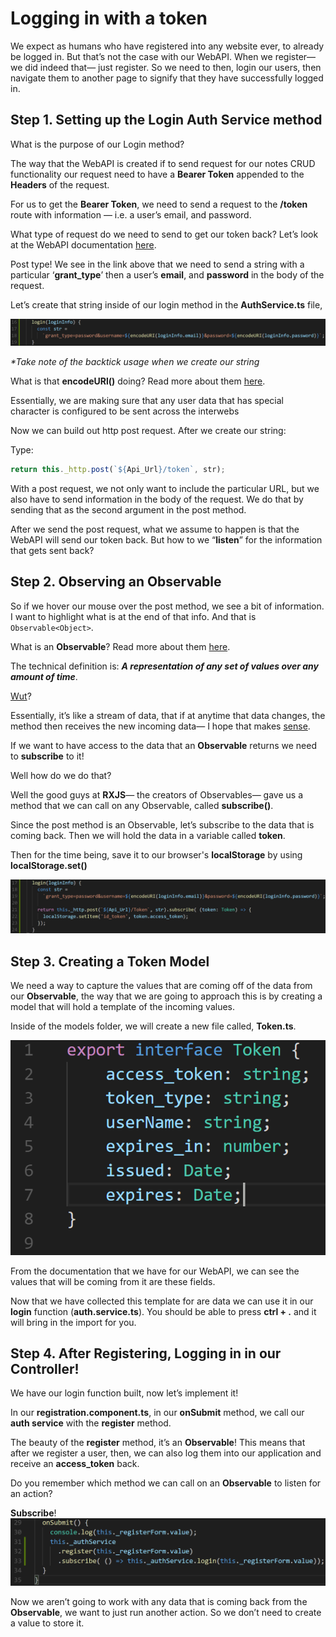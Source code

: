 # Logging in with a token

We expect as humans who have registered into any website ever, to already be logged in. But that’s not the case with our WebAPI. When we register— we did indeed that— just register. So we need to then, login our users, then navigate them to another page to signify that they have successfully logged in. 

## Step 1. Setting up the Login Auth Service method

What is the purpose of our Login method?

The way that the WebAPI is created if to send request for our notes CRUD functionality our request need to have a **Bearer Token** appended to the **Headers** of the request.

For us to get the **Bearer Token**, we need to send a request to the **/token** route with information — i.e. a user’s email, and password. 

What type of request do we need to send to get our token back? Let’s look at the WebAPI documentation [here](http://kcpelevennoteapie.azurewebsites.net/swagger/ui/index#!/Auth/post_token).

Post type! We see in the link above that we need to send a string with a particular ‘**grant_type**’ then a user’s **email**, and **password** in the body of the request.

Let’s create that string inside of our login method in the **AuthService.ts** file, 

![alt text](./images/0.007/00.PNG "Logo Title Text 1")


_*Take note of the backtick usage when we create our string_

What is that **encodeURl()** doing? Read more about them [here](https://developer.mozilla.org/en-US/docs/Web/JavaScript/Reference/Global_Objects/encodeURI).

Essentially, we are making sure that any user data that has special character is configured to be sent across the interwebs

Now we can build out http post request. After we create our string:

Type: 
```js 
return this._http.post(`${Api_Url}/token`, str);
```

With a post request, we not only want to include the particular URL, but we also have to send information in the body of the request. We do that by sending that as the second argument in the post method. 

After we send the post request, what we assume to happen is that the WebAPI will send our token back. But how to we “**listen**” for the information that gets sent back?  

## Step 2. Observing an Observable

So if we hover our mouse over the post method, we see a bit of information. I want to highlight what is at the end of that info. And that is ```Observable<Object>```.

What is an **Observable**? Read more about them [here](http://reactivex.io/rxjs/class/es6/Observable.js~Observable.html).

The technical definition is: _**A representation of any set of values over any amount of time**_.

[Wut](https://media.giphy.com/media/zjQrmdlR9ZCM/giphy.gif)? 

Essentially, it’s like a stream of data, that if at anytime that data changes, the method then receives the new incoming data— I hope that makes [sense](https://media1.tenor.com/images/5ac8c9e715050ef19d695fd9d0ea5d99/tenor.gif?itemid=3475991).

If we want to have access to the data that an **Observable** returns we need to **subscribe** to it!

Well how do we do that?

Well the good guys at **RXJS**— the creators of Observables— gave us a method that we can call on any Observable, called **subscribe()**.

Since the post method is an Observable, let’s subscribe to the data that is coming back. Then we will hold the data in a variable called **token**.

Then for the time being, save it to our browser's **localStorage** by using **localStorage.set()** 

![alt text](./images/0.007/01.PNG "Logo Title Text 1")

## Step 3. Creating a Token Model

We need a way to capture the values that are coming off of the data from our **Observable**, the way that we are going to approach this is by creating a model that will hold a template of the incoming values. 

Inside of the models folder, we will create a new file called, **Token.ts**.

![alt text](./images/0.007/02.PNG "Logo Title Text 1")


From the documentation that we have for our WebAPI, we can see the values that will be coming from it are these fields.

Now that we have collected this template for are data we can use it in our **login** function (**auth.service.ts**). You should be able to press **ctrl + .** and it will bring in the import for you.

## Step 4. After Registering, Logging in in our Controller!

We have our login function built, now let’s implement it!

In our **registration.component.ts**, in our **onSubmit** method, we call our **auth service** with the **register** method. 

The beauty of the **register** method, it’s an **Observable**! This means that after we register a user, then, we can also log them into our application and receive an **access_token** back.  

Do you remember which method we can call on an **Observable** to listen for an action?

**Subscribe**!
![alt text](./images/0.007/03.PNG "Logo Title Text 1")

Now we aren’t going to work with any data that is coming back from the **Observable**, we want to just run another action. So we don’t need to create a value to store it. 
